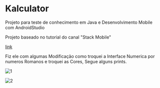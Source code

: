 # Kalculator
Projeto para teste de conhecimento em Java e Desenvolvimento Mobile com AndroidStudio


Projeto baseado no tutorial do canal "Stack Mobile" 

[link](https://youtu.be/jTuxCv_XjlA)

Fiz ele com algumas Modificação como troquei a Interface Numerica por numeros Romanos e troquei as Cores, Segue alguns prints.

![1](https://user-images.githubusercontent.com/40872405/166322727-5d117570-3e99-4e9e-9a15-a19220186873.PNG)

![2](https://user-images.githubusercontent.com/40872405/166322731-977cb4a3-7a05-4d08-94fa-09f1f5f89d34.PNG)
